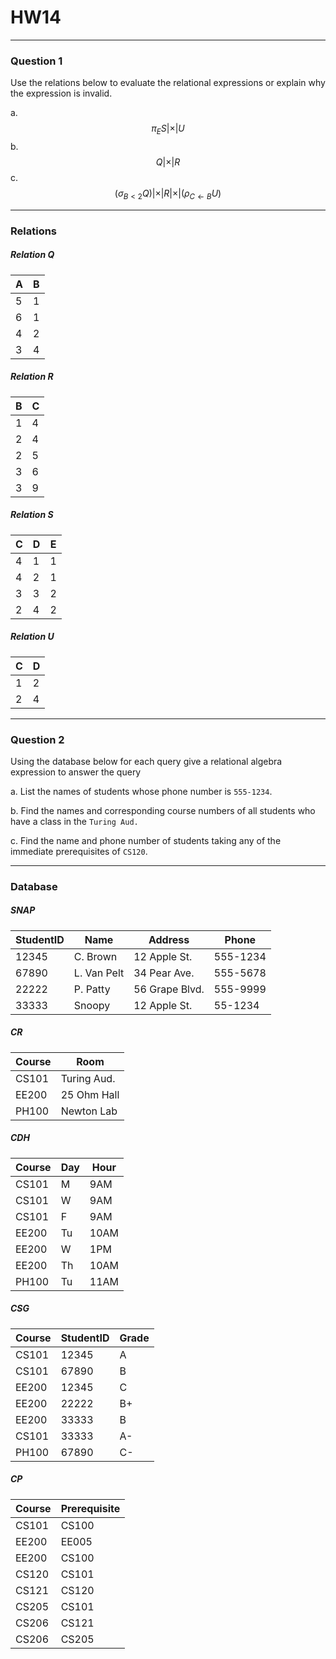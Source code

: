 # HW14
---
### Question 1

Use the relations below to evaluate the relational expressions or explain why the expression is invalid.

a. $$\pi_{E} S |{\times}| U$$
b. $$Q |{\times}| R$$
c. $$(\sigma_{B < 2} Q) |{\times}| R |{\times}| (\rho_{C \leftarrow B} U)$$

---
### Relations

##### Relation Q
| A   | B   |
| --- | --- |
| 5   | 1   |
| 6   | 1   |
| 4   | 2   |
| 3   | 4   |

##### Relation R
| B   | C   |
| --- | --- |
| 1   | 4   |
| 2   | 4   |
| 2   | 5   |
| 3   | 6   |
| 3   | 9   |

##### Relation S
| C   | D   | E   |
| --- | --- | --- |
| 4   | 1   | 1   |
| 4   | 2   | 1   |
| 3   | 3   | 2   |
| 2   | 4   | 2    |

##### Relation U
| C   | D   |
| --- | --- |
| 1   | 2   |
| 2   | 4    |

---
### Question 2
Using the database below for each query give a relational algebra expression to answer the query

a. List the names of students whose phone number is `555-1234`. 

b. Find the names and corresponding course numbers of all students who have a class in the `Turing Aud.` 

c. Find the name and phone number of students taking any of the immediate prerequisites of `CS120`.

---
### Database

##### SNAP
| StudentID | Name        | Address        | Phone    |
| --------- | ----------- | -------------- | -------- |
| 12345     | C. Brown    | 12 Apple St.   | 555-1234 |
| 67890     | L. Van Pelt | 34 Pear Ave.   | 555-5678 |
| 22222     | P. Patty    | 56 Grape Blvd. | 555-9999 |
| 33333     | Snoopy      | 12 Apple St.   | 55-1234         |

##### CR
| Course | Room        |
| ------ | ----------- |
| CS101  | Turing Aud. |
| EE200  | 25 Ohm Hall |
| PH100  | Newton Lab            |

##### CDH
| Course | Day | Hour |
| ------ | --- | ---- |
| CS101  | M   | 9AM  |
| CS101  | W   | 9AM  |
| CS101  | F   | 9AM  |
| EE200  | Tu  | 10AM |
| EE200  | W   | 1PM  |
| EE200  | Th  | 10AM |
| PH100  | Tu  | 11AM     |

##### CSG 
| Course | StudentID | Grade |
| ------ | --------- | ----- |
| CS101  | 12345     | A     |
| CS101  | 67890     | B     |
| EE200  | 12345     | C     |
| EE200  | 22222     | B+    |
| EE200  | 33333     | B     |
| CS101  | 33333     | A-    |
| PH100  | 67890     | C-    | 

##### CP
| Course | Prerequisite |
| ------ | ------------ |
| CS101  | CS100        |
| EE200  | EE005        |
| EE200  | CS100        |
| CS120  | CS101        |
| CS121  | CS120        |
| CS205  | CS101        |
| CS206  | CS121        |
| CS206  | CS205             |


